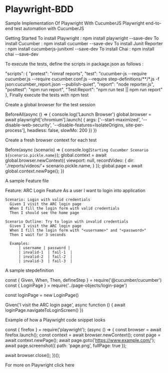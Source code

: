 # Playwright-BDD
Sample Implementation Of Playwright With CucumberJS
Playwright end-to-end test automation with CucumberJS

Getting Started
To install Playwright : npm install playwright --save-dev
To install Cucumber : npm install cucumber --save-dev
To install Junit Reporter : npm install cucumberjs-junitxml --save-dev
To install Chai : npm install chai --save-dev

To execute the tests, define the scripts in package.json as follows :

"scripts": {
    "pretest": "rimraf reports",
    "test": "cucumber-js --require cucumber.js --require cucumber.conf.js --require step-definitions/**/*.js -f json:cucumber_report.json --publish-quiet",
    "report": "node reporter.js",
    "posttest": "npm run report",
    "Test:Report": "npm run test || npm run report"
  },
Finally execute the tests with npm test

Create a global browser for the test session

BeforeAll(async () => {
  console.log('Launch Browser')
  global.browser = await playwright['chromium'].launch(
{
          args: ['--start-maximized', '--disable-web-security', '--disable-features=IsolateOrigins, site-per-process'],
          headless: false,
          slowMo: 200
        })
})

Create a fresh browser context for each test

Before(async (scenario) => {
  console.log(`Starting Cucumber Scenario ${scenario.pickle.name}`);
  global.context = await global.browser.newContext({
        viewport: null,
        recordVideo: {
            dir: './reports/videos/'+ scenario.pickle.name,
        }
    });
    global.page = await global.context.newPage();
})

A sample Feature file

Feature: ARC Login Feature
    As a user I want to login into application

    Scenario: Login with valid credentials
      Given I visit the ARC login page
      When I fill the login form with valid credentials
      Then I should see the home page

    Scenario Outline: Try to login with invalid credentials
      Given I visit the ARC login page
      When I fill the login form with "<username>" and "<password>"
      Then I wait for 3 seconds

      Examples:
          | username | password |
          | invalid-1  | fail-1  |
          | invalid-2  | fail-2  |
          | invalid-3  | fail-3  |
          
A sample stepdefinition

const { Given, When, Then, defineStep } = require('@cucumber/cucumber')
const { LoginPage } = require('../page-objects/login-page')

const loginPage = new LoginPage()

Given('I visit the ARC login page', async function () {
  await loginPage.navigateToLoginScreen()
})

Example of how a Playwright code snippet looks

const { firefox } = require('playwright');
(async () => {
  const browser = await firefox.launch();
  const context = await browser.newContext();
  const page = await context.newPage();
  await page.goto('https://www.example.com/');
  await page.screenshot({ path: 'page.png', fullPage: true });

  await browser.close();
})();

For more on Playwright click here
